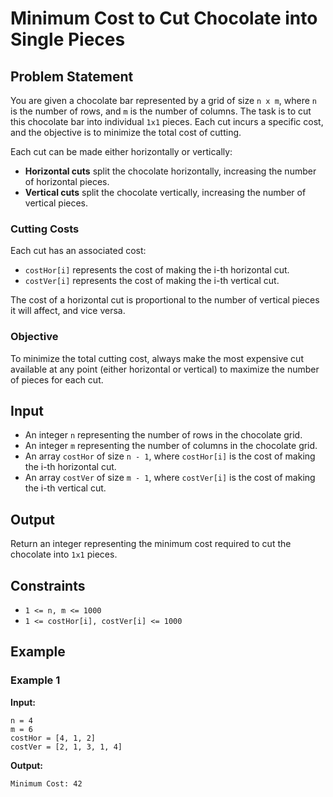 # Minimum Cost to Cut Chocolate into Single Pieces

## Problem Statement
You are given a chocolate bar represented by a grid of size `n x m`, where `n` is the number of rows, and `m` is the number of columns. The task is to cut this chocolate bar into individual `1x1` pieces. Each cut incurs a specific cost, and the objective is to minimize the total cost of cutting.

Each cut can be made either horizontally or vertically:

- **Horizontal cuts** split the chocolate horizontally, increasing the number of horizontal pieces.
- **Vertical cuts** split the chocolate vertically, increasing the number of vertical pieces.

### Cutting Costs
Each cut has an associated cost:
- `costHor[i]` represents the cost of making the i-th horizontal cut.
- `costVer[i]` represents the cost of making the i-th vertical cut.

The cost of a horizontal cut is proportional to the number of vertical pieces it will affect, and vice versa.

### Objective
To minimize the total cutting cost, always make the most expensive cut available at any point (either horizontal or vertical) to maximize the number of pieces for each cut.

## Input
- An integer `n` representing the number of rows in the chocolate grid.
- An integer `m` representing the number of columns in the chocolate grid.
- An array `costHor` of size `n - 1`, where `costHor[i]` is the cost of making the i-th horizontal cut.
- An array `costVer` of size `m - 1`, where `costVer[i]` is the cost of making the i-th vertical cut.

## Output
Return an integer representing the minimum cost required to cut the chocolate into `1x1` pieces.

## Constraints
- `1 <= n, m <= 1000`
- `1 <= costHor[i], costVer[i] <= 1000`

## Example

### Example 1
**Input:**
```plaintext
n = 4
m = 6
costHor = [4, 1, 2]
costVer = [2, 1, 3, 1, 4]
```
**Output:**
```plaintext
Minimum Cost: 42
```
